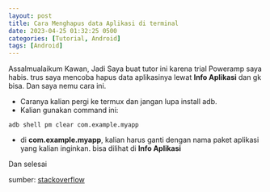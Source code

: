```yaml
---
layout: post
title: Cara Menghapus data Aplikasi di terminal
date: 2023-04-25 01:32:25 0500
categories: [Tutorial, Android]
tags: [Android]
---
```


Assalmualaikum Kawan, Jadi Saya buat tutor ini karena trial Poweramp saya habis. trus
saya mencoba hapus data aplikasinya lewat **Info Aplikasi** dan gk bisa.
Dan saya nemu cara ini.

- Caranya kalian pergi ke termux dan jangan lupa install adb.
- Kalian gunakan command ini:

```
adb shell pm clear com.example.myapp
```

- di **com.example.myapp**, kalian harus ganti dengan nama paket aplikasi yang kalian inginkan.
  bisa dilihat di **Info Aplikasi**

Dan selesai

sumber: [stackoverflow](https://android.stackexchange.com/questions/205264/cannot-clear-app-data)
